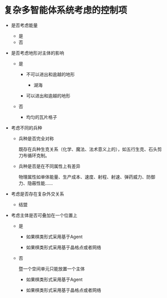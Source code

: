 # 复杂多智能体系统考虑的控制项



- 是否考虑能量
  - 是
  - 否

- 是否考虑地形对主体的影响

  - 是
    - 不可以进出和逾越的地形

      - 湖海

    - 可以进出和逾越的地形

  - 否

    - 均匀的瓦片格子

- 考虑不同的兵种

  - 兵种是否完全对称

    既存在兵种生克关系（化学、魔法、法术意义上的），如五行生克、石头剪刀布循环克制。

  - 兵种是否是在不同属性上有差异

    物理属性如单体能量、生产成本、速度、射程、射速、弹药威力、防御力、隐蔽性能……

- 考虑是否存在复杂外交关系

  - 结盟

- 考虑主体是否可叠加在一个位置上

  - 是

    - 如果棋类形式采用基于Agent

    - 如果棋类形式采用基于晶格点或者网络

  - 否

    暨一个空间单元只能放置一个主体

    - 如果棋类形式采用基于Agent

    - 如果棋类形式采用基于晶格点或者网络

  

